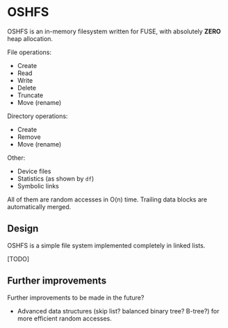 # OSHFS

OSHFS is an in-memory filesystem written for FUSE, with absolutely **ZERO** heap allocation.

File operations:

* Create
* Read
* Write
* Delete
* Truncate
* Move (rename)

Directory operations:

* Create
* Remove
* Move (rename)

Other:

* Device files
* Statistics (as shown by `df`)
* Symbolic links

All of them are random accesses in O(n) time.  Trailing data blocks are automatically merged.

## Design

OSHFS is a simple file system implemented completely in linked lists.

[TODO]

## Further improvements

Further improvements to be made in the future?

* Advanced data structures (skip list? balanced binary tree? B-tree?) for more efficient random accesses.
